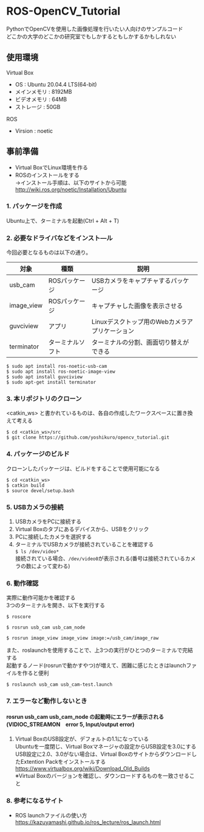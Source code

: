 # ROS-OpenCV_Tutorial
PythonでOpenCVを使用した画像処理を行いたい人向けのサンプルコード <br>
どこかの大学のどこかの研究室でもしかするともしかするかもしれない <br>

## 使用環境
Virtual Box
* OS  :  Ubuntu 20.04.4 LTS(64-bit)
* メインメモリ  :  8192MB
* ビデオメモリ  :  64MB
* ストレージ    :  50GB

ROS
* Virsion  :  noetic

## 事前準備
* Virtual BoxでLinux環境を作る
* ROSのインストールをする <br>
  →インストール手順は、以下のサイトから可能 <br>
  <http://wiki.ros.org/noetic/Installation/Ubuntu>

### 1. パッケージを作成
   Ubuntu上で、ターミナルを起動(Ctrl + Alt + T)

### 2. 必要なドライバなどをインスト―ル
  今回必要となるものは以下の通り。
  
  |対象|種類|説明|
  |----|----|----|
  |usb_cam|ROSパッケージ|USBカメラをキャプチャするパッケージ|
  |image_view|ROSパッケージ|キャプチャした画像を表示させる|
  |guvciview|アプリ|Linuxデスクトップ用のWebカメラアプリケーション|
  |terminator|ターミナルソフト|ターミナルの分割、画面切り替えができる|

```
$ sudo apt install ros-noetic-usb-cam
$ sudo apt install ros-noetic-image-view
$ sudo apt install guvciview
$ sudo apt-get install terminator
```

### 3. 本リポジトリのクローン <br>
<catkin_ws> と書かれているものは、各自の作成したワークスペースに置き換えて考える
```
$ cd <catkin_ws>/src
$ git clone https://github.com/yoshikuro/opencv_tutorial.git
```

### 4. パッケージのビルド <br>
  クローンしたパッケージは、ビルドをすることで使用可能になる
```
$ cd <catkin_ws>
$ catkin build
$ source devel/setup.bash
```

### 5. USBカメラの接続
  1. USBカメラをPCに接続する
  2. Virtual Boxのタブにあるデバイスから、USBをクリック
  3. PCに接続したカメラを選択する
  4. ターミナルでUSBカメラが接続されていることを確認する<br>
  `$ ls /dev/video*`<br>
    接続されている場合、`/dev/video0`が表示される(番号は接続されているカメラの数によって変わる)

### 6. 動作確認
  実際に動作可能かを確認する <br>
  3つのターミナルを開き、以下を実行する
  
 ```
 $ roscore
 ```
 
 ```
 $ rosrun usb_cam usb_cam_node
 ```
 
 ```
 $ rosrun image_view image_view image:=/usb_cam/image_raw
 ```

 また、roslaunchを使用することで、上3つの実行がひとつのターミナルで完結する <br>
 起動するノード(rosrunで動かすやつ)が増えて、困難に感じたときはlaunchファイルを作ると便利 <br>
 ```
 $ roslaunch usb_cam usb_cam-test.launch
 ```
 
 ### 7. エラーなど動作しないとき
 #### rosrun usb_cam usb_cam_node の起動時にエラーが表示される (VIDIOC_STREAMON　error 5, Input/output error)
  1. Virtual BoxのUSB設定が、デフォルトの1.1になっている <br>
  Ubuntuを一度閉じ、Virtual Boxマネージャの設定からUSB設定を3.0にする <br>
  USB設定に2.0、3.0がない場合は、Virtual BoxのサイトからダウンロードしたExtention Packをインストールする <br>
  <https://www.virtualbox.org/wiki/Download_Old_Builds> <br>
  ※Virtual Boxのバージョンを確認し、ダウンロードするものを一致させること
  
 ### 8. 参考になるサイト
 * ROS launchファイルの使い方 <br>
   <https://kazuyamashi.github.io/ros_lecture/ros_launch.html>
